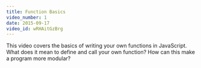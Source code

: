 ```yaml
---
title: Function Basics
video_number: 1
date: 2015-09-17
video_id: wRHAitGzBrg
---
```


This video covers the basics of writing your own functions in JavaScript. What does it mean to define and call your own function?  How can this make a program more modular?
